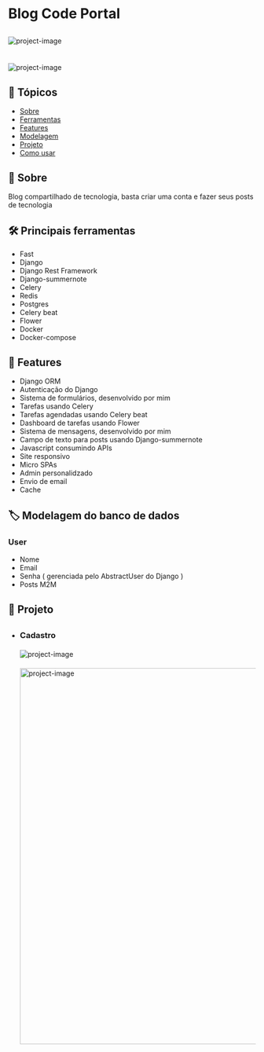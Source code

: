 <h1>Blog Code Portal</h1>

<img src="./readme/pc.PNG" alt="project-image" style="max-width: 100%; display: block; margin: 0 auto; margin-top: 30px;">
<br>
<img src="./readme/mobile.PNG" alt="project-image" style="max-width: 100%; display: block; margin: 0 auto; margin-top: 20px;">


<h2>🔗 Tópicos</h2>
<ul>
<li><a href="#about">Sobre</a></li>
<li><a href="#tools">Ferramentas</a></li>
<li><a href="#features">Features</a></li>
<li><a href="#db">Modelagem</a></li>
<li><a href="#project">Projeto</a></li>
<li><a href="#how_to_use">Como usar</a></li>
</ul>


<h2 id="about" style="margin-top: 30px;">📖 Sobre</h2>
<p>Blog compartilhado de tecnologia, basta criar uma conta e fazer seus posts de tecnologia</p>

<h2 id="tools" style="margin-top: 30px;">🛠️ Principais ferramentas</h2>

<ul>
<li>Fast</li>
<li>Django</li>
<li>Django Rest Framework</li>
<li>Django-summernote</li>
<li>Celery</li>
<li>Redis</li>
<li>Postgres</li>
<li>Celery beat</li>
<li>Flower</li>
<li>Docker</li>
<li>Docker-compose</li>
</ul>


<h2 id="features" style="margin-top: 30px;">🚀 Features</h2>

<ul>
<li>Django ORM</li>
<li>Autenticação do Django</li>
<li>Sistema de formulários, desenvolvido por mim</li>
<li>Tarefas usando Celery</li>
<li>Tarefas agendadas usando Celery beat</li>
<li>Dashboard de tarefas usando Flower</li>
<li>Sistema de mensagens, desenvolvido por mim</li>
<li>Campo de texto para posts usando Django-summernote</li>
<li>Javascript consumindo APIs</li>
<li>Site responsivo</li>
<li>Micro SPAs</li>
<li>Admin personalidzado</li>
<li>Envio de email</li>
<li>Cache</li>
</ul>


<h2 id="db" style="margin-top: 30px;">🏷️ Modelagem do banco de dados</h2>

<h3>User</h3>
<ul>
<li>Nome</li>
<li>Email</li>
<li>Senha ( gerenciada pelo AbstractUser do Django )</li>
<li>Posts M2M</li>
</ul>


<h2 id="project"  style="margin-top: 30px;">🎥 Projeto</h2>
<ul>

<li style="margin-top: 30px;">
<h3>Cadastro</h3>
<img src="./readme/login_group/register.gif" alt="project-image" style="max-width: 100%; display: block; margin-top: 20px;">
<img src="./readme/login_group/email.png" alt="project-image" style="max-width: 100%; display: block; margin-top: 20px; height: 766px; object-fit: cover;">
</li>

</ul>
